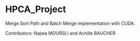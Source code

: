 # HPCA_Project

Merge Sort Path and Batch Merge implementation with CUDA.


Contributors: Najwa MOURSLI and Achille BAUCHER 
